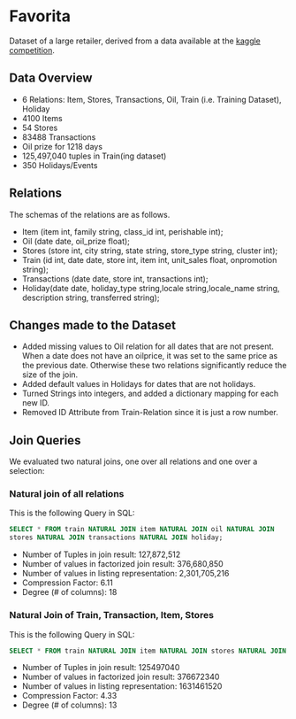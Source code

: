 # Favorita

Dataset of a large retailer, derived from a data available at the [kaggle competition](https://www.kaggle.com/c/favorita-grocery-sales-forecasting).

## Data Overview

* 6 Relations: Item, Stores, Transactions, Oil, Train (i.e. Training Dataset), Holiday
* 4100 Items
* 54 Stores
* 83488 Transactions
* Oil prize for 1218 days
* 125,497,040 tuples in Train(ing dataset)
* 350 Holidays/Events 

## Relations

The schemas of the relations are as follows.

* Item (item int, family string, class_id int, perishable int);
* Oil (date date, oil_prize float);
* Stores (store int, city string, state string, store_type string, cluster int);
* Train (id int, date date, store int, item int, unit_sales float, onpromotion string);
* Transactions (date date, store int, transactions int);
* Holiday(date date, holiday_type string,locale string,locale_name string, description string, transferred string);

## Changes made to the Dataset
* Added missing values to Oil relation for all dates that are not present. When a date does not have an oilprice, it was set to the same price as the previous date. Otherwise these two relations significantly reduce the size of the join.
* Added default values in Holidays for dates that are not holidays.
* Turned Strings into integers, and added a dictionary mapping for each new ID.
* Removed ID Attribute from Train-Relation since it is just a row number.

## Join Queries

We evaluated two natural joins, one over all relations and one over a selection:

### Natural join of all relations

This is the following Query in SQL:

```SQL
SELECT * FROM train NATURAL JOIN item NATURAL JOIN oil NATURAL JOIN
stores NATURAL JOIN transactions NATURAL JOIN holiday;
```

* Number of Tuples in join result: 127,872,512
* Number of values in factorized join result: 376,680,850
* Number of values in listing representation: 2,301,705,216
* Compression Factor: 6.11
* Degree (# of columns): 18

### Natural Join of Train, Transaction, Item, Stores

This is the following Query in SQL:

```SQL
SELECT * FROM train NATURAL JOIN item NATURAL JOIN stores NATURAL JOIN transactions;
```

* Number of Tuples in join result: 125497040
* Number of values in factorized join result: 376672340
* Number of values in listing representation: 1631461520
* Compression Factor: 4.33
* Degree (# of columns): 13
